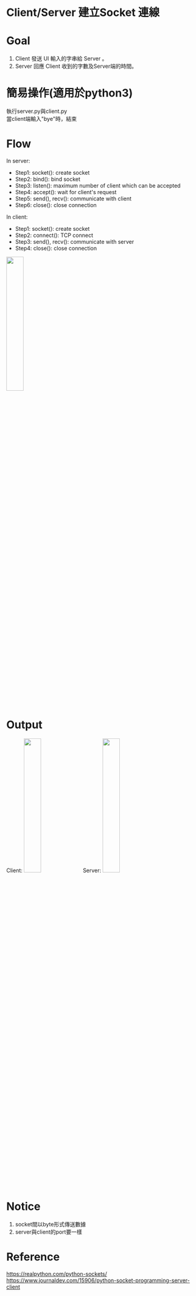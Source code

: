 # Client/Server 建立Socket 連線

# Goal
1. Client 發送 UI 輸入的字串給 Server 。
2. Server 回應 Client 收到的字數及Server端的時間。

# 簡易操作(適用於python3)
執行server.py與client.py    
當client端輸入"bye"時，結束

# Flow
In server:
* Step1: socket(): create socket
* Step2: bind():   bind socket
* Step3: listen(): maximum number of client which can be accepted
* Step4: accept(): wait for client's request
* Step5: send(), recv(): communicate with client
* Step6: close():  close connection

In client:
* Step1: socket(): create socket
* Step2: connect(): TCP connect 
* Step3: send(), recv(): communicate with server
* Step4: close(): close connection

<img src="https://i.imgur.com/z49ZnBu.png" width=30% height=30%>

# Output
Client: 
<img src="https://i.imgur.com/s7xxObH.png" width=30% height=30%>  Server: <img src="https://i.imgur.com/CskZEaX.png" width=30% height=30%>

# Notice
1. socket間以byte形式傳送數據
2. server與client的port要一樣

# Reference
https://realpython.com/python-sockets/   
https://www.journaldev.com/15906/python-socket-programming-server-client
